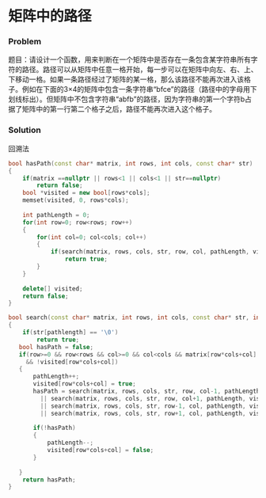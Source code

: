 # 矩阵中的路径

### Problem

 题目：请设计一个函数，用来判断在一个矩阵中是否存在一条包含某字符串所有字符的路径。路径可以从矩阵中任意一格开始，每一步可以在矩阵中向左、右、上、下移动一格。如果一条路径经过了矩阵的某一格，那么该路径不能再次进入该格子。例如在下面的3×4的矩阵中包含一条字符串“bfce”的路径（路径中的字母用下划线标出）。但矩阵中不包含字符串“abfb”的路径，因为字符串的第一个字符b占据了矩阵中的第一行第二个格子之后，路径不能再次进入这个格子。

### Solution

回溯法

```c++
bool hasPath(const char* matrix, int rows, int cols, const char* str)
{
    if(matrix ==nullptr || rows<1 || cols<1 || str==nullptr)
        return false;
    bool *visited = new bool[rows*cols];
    memset(visited, 0, rows*cols);
    
    int pathLength = 0;
    for(int row=0; row<rows; row++)
    {
        for(int col=0; col<cols; col++)
        {
            if(search(matrix, rows, cols, str, row, col, pathLength, visited))
                return true;
        }
    }
    
    delete[] visited;
    return false;
}

bool search(const char* matrix, int rows, int cols, const char* str, int row, int col, int& pathLength, bool* visited)
{
    if(str[pathlength] == '\0')
        return true;
   bool hasPath = false;
   if(row>=0 && row<rows && col>=0 && col<cols && matrix[row*cols+col] == str[pathLength]
     && !visited[row*cols+col]) 
   {
       pathLength++;
       visited[row*cols+col] = true;
       hasPath = search(matrix, rows, cols, str, row, col-1, pathLength, visited)
         || search(matrix, rows, cols, str, row, col+1, pathLength, visited)
         || search(matrix, rows, cols, str, row-1, col, pathLength, visited)
         || search(matrix, rows, cols, str, row+1, col, pathLength, visited);
       
       if(!hasPath)
       {
           pathLength--;
           visited[row*cols+col] = false;
       }
           
   }
    return hasPath;
}
```

